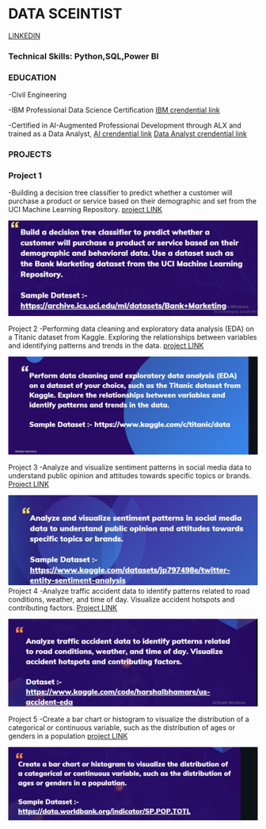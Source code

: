 # DATA SCEINTIST

[LINKEDIN](www.linkedin.com/in/abdulkerim-kemal-770208171)

### Technical Skills: Python,SQL,Power BI

### EDUCATION
   -Civil Engineering
   
   -IBM Professional Data Science Certification
    [IBM crendential link](https://www.coursera.org/account/accomplishments/professional-cert/G9HBKRDTY3T3)
    
   -Certified in AI-Augmented Professional Development through ALX and trained as a Data Analyst,
    [AI crendential link](https://intranet.alxswe.com/certificates/9MhZL27CHN)
    [Data Analyst crendential link](https://intranet.alxswe.com/certificates/TynxCmSFR2)

### PROJECTS

  ### Project 1
  -Building a decision tree classifier to predict whether a customer will purchase a product or service based on their demographic and set from the UCI Machine Learning Repository. 
   [project LINK](https://github.com/kerimo2323/PRODIGY_DS_03.git)
   
   ![Decision tree](/assets/decisiontree.jpg)
   
 
   
   Project 2
   -Performing data cleaning and exploratory data analysis (EDA) on a Titanic dataset from Kaggle. Exploring the relationships between variables and identifying patterns and trends in the data.
   [project LINK](https://github.com/kerimo2323/TASK-PRODIGY_DS_02.git)
   
   ![EDA from kaggle](/assets/eda.jpg)
   
   Project 3
   -Analyze and visualize sentiment patterns in social media data to understand public opinion and attitudes towards specific topics or brands.
   [Project LINK](https://github.com/kerimo2323/PRODIGY_DS_04.git)
   
   ![Sentiment](/assets/kaggle.jpg)
   Project 4
   -Analyze traffic accident data to identify patterns related to road conditions, weather, and time of day. Visualize accident hotspots and contributing factors.
   [Project LINK](https://github.com/kerimo2323/PRODIGY_DS_05.git)
   
   ![traffic pattern](/assets/traffic.jpg) 
   

   Project 5
   -Create a bar chart or histogram to visualize the distribution of a categorical or continuous variable, such as the distribution of ages or genders in a population
   [project LINK](https://github.com/kerimo2323/PRODIGY_DS_01.git)
   
   ![Visualization](/assets/visual.jpg)

  

